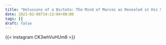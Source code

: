 ```yaml
---
title: "Delusions of a Dictato: The Mind of Marcos as Revealed in His Secret Diaries"
date: 2021-02-06T14:13:04+08:00
tags: []
draft: false
---
```

{{< instagram CK3whVuHUm8 >}}
